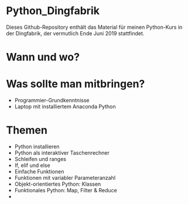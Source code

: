 # Python_Dingfabrik

Dieses Github-Repository enthält das Material für meinen Python-Kurs in der Dingfabrik, der vermutlich Ende Juni 2019 stattfindet.

# Wann und wo?

# Was sollte man mitbringen?

* Programmier-Grundkenntnisse
* Laptop mit installiertem Anaconda Python

# Themen

* Python installieren
* Python als interaktiver Taschenrechner
* Schleifen und ranges
* If, elif und else
* Einfache Funktionen
* Funktionen mit variabler Parameteranzahl
* Objekt-orientiertes Python: Klassen
* Funktionales Python: Map, Filter & Reduce
* 
